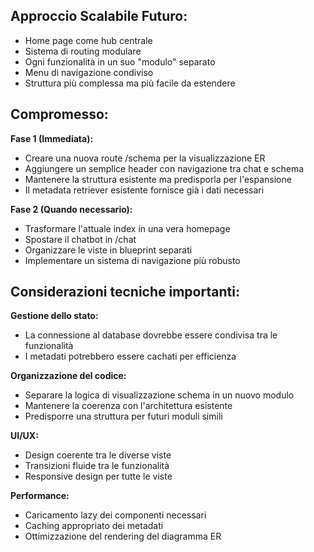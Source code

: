 ## Approccio Scalabile Futuro:

- Home page come hub centrale
- Sistema di routing modulare
- Ogni funzionalità in un suo "modulo" separato
- Menu di navigazione condiviso
- Struttura più complessa ma più facile da estendere


## Compromesso:

**Fase 1 (Immediata):**
- Creare una nuova route /schema per la visualizzazione ER
- Aggiungere un semplice header con navigazione tra chat e schema
- Mantenere la struttura esistente ma predisporla per l'espansione
- Il metadata retriever esistente fornisce già i dati necessari


**Fase 2 (Quando necessario):**
- Trasformare l'attuale index in una vera homepage
- Spostare il chatbot in /chat
- Organizzare le viste in blueprint separati
- Implementare un sistema di navigazione più robusto

## Considerazioni tecniche importanti:

**Gestione dello stato:**
- La connessione al database dovrebbe essere condivisa tra le funzionalità
- I metadati potrebbero essere cachati per efficienza


**Organizzazione del codice:**
- Separare la logica di visualizzazione schema in un nuovo modulo
- Mantenere la coerenza con l'architettura esistente
- Predisporre una struttura per futuri moduli simili


**UI/UX:**
- Design coerente tra le diverse viste
- Transizioni fluide tra le funzionalità
- Responsive design per tutte le viste


**Performance:**
- Caricamento lazy dei componenti necessari
- Caching appropriato dei metadati
- Ottimizzazione del rendering del diagramma ER